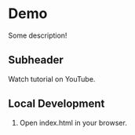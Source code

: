 # Demo


Some description!


## Subheader

Watch tutorial on YouTube.

## Local Development

1. Open index.html in your browser.